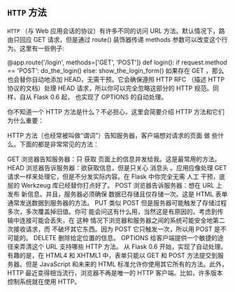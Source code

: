## `HTTP` 方法

`HTTP` （与 Web 应用会话的协议）有许多不同的访问 URL 方法。默认情况下，路由只回应 GET 请求，但是通过 route() 装饰器传递 methods 参数可以改变这个行为。这里有一些例子:

@app.route('/login', methods=['GET', 'POST'])
def login():
    if request.method == 'POST':
        do_the_login()
    else:
        show_the_login_form()
如果存在 GET ，那么也会替你自动地添加 HEAD，无需干预。它会确保遵照 HTTP RFC （描述 HTTP 协议的文档）处理 HEAD 请求，所以你可以完全忽略这部分的 HTTP 规范。同样，自从 Flask 0.6 起， 也实现了 OPTIONS 的自动处理。

你不知道一个 HTTP 方法是什么？不必担心，这里会简要介绍 HTTP 方法和它们为什么重要：

HTTP 方法（也经常被叫做“谓词”）告知服务器，客户端想对请求的页面 做 些什么。下面的都是非常常见的方法：

GET
浏览器告知服务器：只 获取 页面上的信息并发给我。这是最常用的方法。
HEAD
浏览器告诉服务器：欲获取信息，但是只关心 消息头 。应用应像处理 GET 请求一样来处理它，但是不分发实际内容。在 Flask 中你完全无需 人工 干预，底层的 Werkzeug 库已经替你打点好了。
POST
浏览器告诉服务器：想在 URL 上 发布 新信息。并且，服务器必须确保 数据已存储且仅存储一次。这是 HTML 表单通常发送数据到服务器的方法。
PUT
类似 POST 但是服务器可能触发了存储过程多次，多次覆盖掉旧值。你可 能会问这有什么用，当然这是有原因的。考虑到传输中连接可能会丢失，在 这种 情况下浏览器和服务器之间的系统可能安全地第二次接收请求，而 不破坏其它东西。因为 POST 它只触发一次，所以用 POST 是不可能的。
DELETE
删除给定位置的信息。
OPTIONS
给客户端提供一个敏捷的途径来弄清这个 URL 支持哪些 HTTP 方法。 从 Flask 0.6 开始，实现了自动处理。
有趣的是，在 HTML4 和 XHTML1 中，表单只能以 GET 和 POST 方法提交到服务器。但是 JavaScript 和未来的 HTML 标准允许你使用其它所有的方法。此外，HTTP 最近变得相当流行，浏览器不再是唯一的 HTTP 客户端。比如，许多版本控制系统就在使用 HTTP。
